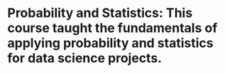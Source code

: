 # Probability and Statistics: This course taught the fundamentals of applying probability and statistics for data science projects.
